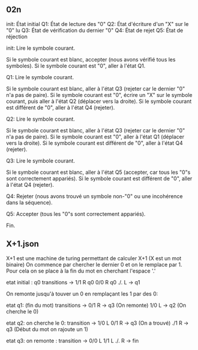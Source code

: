## 02n

init: État initial
Q1: État de lecture des "0"
Q2: État d'écriture d'un "X" sur le "0" lu
Q3: État de vérification du dernier "0"
Q4: État de rejet
Q5: État de réjection

init:
  Lire le symbole courant.
  
  Si le symbole courant est blanc, accepter (nous avons vérifié tous les symboles).
  Si le symbole courant est "0", aller à l'état Q1.

Q1:
  Lire le symbole courant.
  
  Si le symbole courant est blanc, aller à l'état Q3 (rejeter car le dernier "0" n'a pas de paire).
  Si le symbole courant est "0", écrire un "X" sur le symbole courant, puis aller à l'état Q2 (déplacer vers la droite).
  Si le symbole courant est différent de "0", aller à l'état Q4 (rejeter).

Q2:
  Lire le symbole courant.
  
  Si le symbole courant est blanc, aller à l'état Q3 (rejeter car le dernier "0" n'a pas de paire).
  Si le symbole courant est "0", aller à l'état Q1 (déplacer vers la droite).
  Si le symbole courant est différent de "0", aller à l'état Q4 (rejeter).

Q3:
  Lire le symbole courant.
  
  Si le symbole courant est blanc, aller à l'état Q5 (accepter, car tous les "0"s sont correctement appariés).
  Si le symbole courant est différent de "0", aller à l'état Q4 (rejeter).

Q4:
  Rejeter (nous avons trouvé un symbole non-"0" ou une incohérence dans la séquence).

Q5:
  Accepter (tous les "0"s sont correctement appariés).

Fin.


## X+1.json 

X+1 est une machine de turing permettant de calculer X+1 (X est un mot binaire)
On commence par chercher le dernier 0 et on le remplace par 1. Pour cela on se place à
la fin du mot en cherchant l'espace '.'

etat initial : q0
    transitions ->  1/1 R q0
                    0/0 R q0
                    ./. L -> q1

On remonte jusqu'à touver un 0 en remplaçant les 1 par des 0:

etat q1: (fin du mot)
    transitions ->  0/1 R -> q3 (On remonte)
                    1/0 L -> q2 (On cherche le 0)

etat q2: on cherche le 0:
    transition ->   1/0 L 
                    0/1 R -> q3 (On a trouvé)
                    ./1 R -> q3 (Début du mot on rajoute un 1)

etat q3: on remonte :
    transition ->   0/0 L
                    1/1 L
                    ./. R -> fin